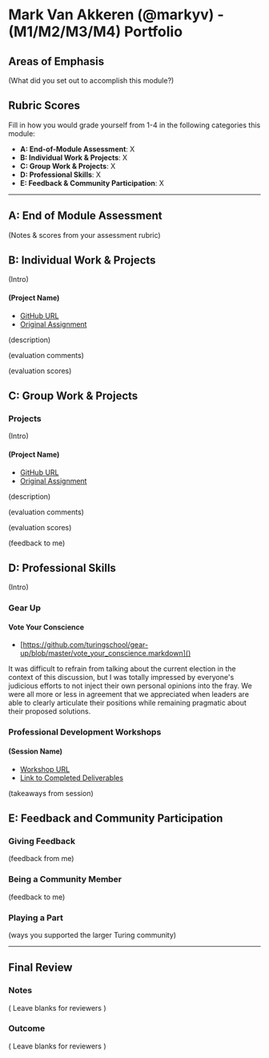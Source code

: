 # Mark Van Akkeren (@markyv) - (M1/M2/M3/M4) Portfolio

## Areas of Emphasis

(What did you set out to accomplish this module?)

## Rubric Scores

Fill in how you would grade yourself from 1-4 in the following categories this module:

* **A: End-of-Module Assessment**: X
* **B: Individual Work & Projects**: X
* **C: Group Work & Projects**: X
* **D: Professional Skills**: X
* **E: Feedback & Community Participation**: X

-----------------------

## A: End of Module Assessment

(Notes & scores from your assessment rubric)


## B: Individual Work & Projects

(Intro)

#### (Project Name)

* [GitHub URL]()
* [Original Assignment]()

(description)

(evaluation comments)

(evaluation scores)

## C: Group Work & Projects

### Projects

(Intro)

#### (Project Name)

* [GitHub URL]()
* [Original Assignment]()

(description)

(evaluation comments)

(evaluation scores)

(feedback to me)

## D: Professional Skills
(Intro)

### Gear Up
#### Vote Your Conscience

* [https://github.com/turingschool/gear-up/blob/master/vote_your_conscience.markdown]()

It was difficult to refrain from talking about the current election in the context of this discussion, but I was totally impressed by everyone's judicious efforts to not inject their own personal opinions into the fray. We were all more or less in agreement that we appreciated when leaders are able to clearly articulate their positions while remaining pragmatic about their proposed solutions.  


### Professional Development Workshops
#### (Session Name)

* [Workshop URL]()
* [Link to Completed Deliverables]()

(takeaways from session)

## E: Feedback and Community Participation

### Giving Feedback

(feedback from me)

### Being a Community Member

(feedback to me)

### Playing a Part

(ways you supported the larger Turing community)

------------------

## Final Review

### Notes

( Leave blanks for reviewers )

### Outcome

( Leave blanks for reviewers )
